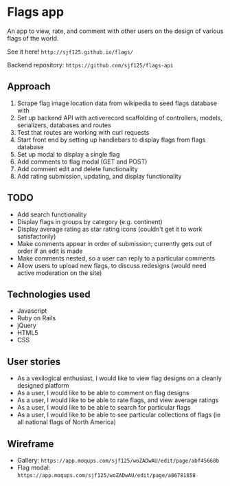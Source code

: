 # Flags app

An app to view, rate, and comment with other users on the design of various
flags of the world.

See it here!  `http://sjf125.github.io/flags/`

Backend repository: `https://github.com/sjf125/flags-api`

## Approach

1.  Scrape flag image location data from wikipedia to seed flags database with
2.  Set up backend API with activerecord scaffolding of controllers, models,
    serializers, databases and routes
3.  Test that routes are working with curl requests
4.  Start front end by setting up handlebars to display flags from flags
    database
5.  Set up modal to display a single flag
6.  Add comments to flag modal (GET and POST)
7.  Add comment edit and delete functionality
8.  Add rating submission, updating, and display functionality

## TODO

-   Add search functionality
-   Display flags in groups by category (e.g. continent)
-   Display average rating as star rating icons (couldn't get it to work
    satisfactorily)
-   Make comments appear in order of submission; currently gets out of order if
    an edit is made
-   Make comments nested, so a user can reply to a particular comments
-   Allow users to upload new flags, to discuss redesigns (would need active
    moderation on the site)

## Technologies used

-  Javascript
-  Ruby on Rails
-  jQuery
-  HTML5
-  CSS

## User stories

-   As a vexilogical enthusiast, I would like to view flag designs on a cleanly
    designed platform
-   As a user, I would like to be able to comment on flag designs
-   As a user, I would like to be able to rate flags, and view average ratings
-   As a user, I would like to be able to search for particular flags
-   As a user, I would like to be able to see particular collections of flags
    (ie all national flags of North America)

## Wireframe

-   Gallery: `https://app.moqups.com/sjf125/woZADwAU/edit/page/abf45668b`
-   Flag modal: `https://app.moqups.com/sjf125/woZADwAU/edit/page/a86781858`
